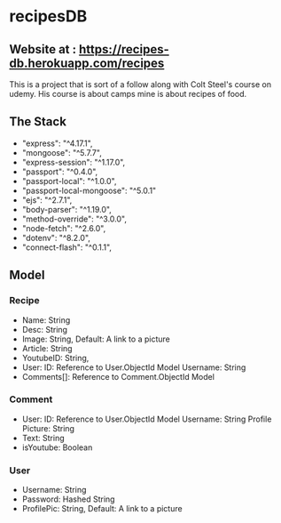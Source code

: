 # recipesDB

## Website at : https://recipes-db.herokuapp.com/recipes

This is a project that is sort of a follow along with Colt Steel's course on udemy. His course is about camps mine is about recipes of food.

## The Stack

- "express": "^4.17.1",
- "mongoose": "^5.7.7",
- "express-session": "^1.17.0",
- "passport": "^0.4.0",
- "passport-local": "^1.0.0",
- "passport-local-mongoose": "^5.0.1"
- "ejs": "^2.7.1",
- "body-parser": "^1.19.0",
- "method-override": "^3.0.0",
- "node-fetch": "^2.6.0",
- "dotenv": "^8.2.0",
- "connect-flash": "^0.1.1",

## Model

### Recipe

- Name: String
- Desc: String
- Image: String, Default: A link to a picture
- Article: String
- YoutubeID: String,
- User: ID: Reference to User.ObjectId Model
  Username: String
- Comments[]: Reference to Comment.ObjectId Model

### Comment

- User: ID: Reference to User.ObjectId Model
  Username: String
  Profile Picture: String
- Text: String
- isYoutube: Boolean

### User

- Username: String
- Password: Hashed String
- ProfilePic: String, Default: A link to a picture
